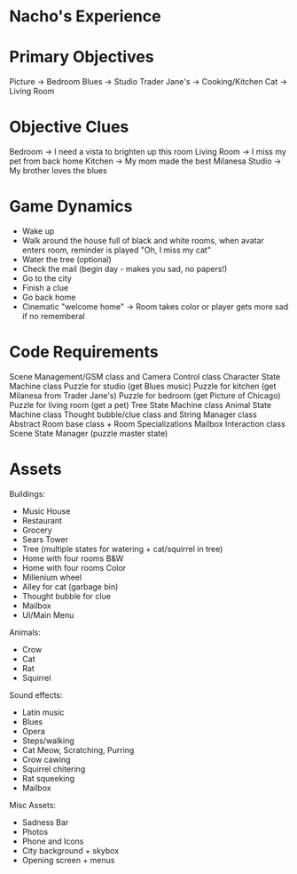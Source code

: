 # Nacho's Experience

# Primary Objectives
Picture -> Bedroom
Blues -> Studio
Trader Jane's -> Cooking/Kitchen
Cat -> Living Room

# Objective Clues
Bedroom -> I need a vista to brighten up this room
Living Room -> I miss my pet from back home
Kitchen -> My mom made the best Milanesa
Studio -> My brother loves the blues

# Game Dynamics
- Wake up
- Walk around the house full of black and white rooms, when avatar enters room, reminder is played "Oh, I miss my cat"
- Water the tree (optional)
- Check the mail (begin day - makes you sad, no papers!)
- Go to the city
- Finish a clue
- Go back home
- Cinematic "welcome home" -> Room takes color or player gets more sad if no rememberal

# Code Requirements
Scene Management/GSM class
and Camera Control class
Character State Machine class
Puzzle for studio (get Blues music)
Puzzle for kitchen (get Milanesa from Trader Jane's)
Puzzle for bedroom (get Picture of Chicago)
Puzzle for living room (get a pet)
Tree State Machine class
Animal State Machine class
Thought bubble/clue class
and String Manager class
Abstract Room base class + Room Specializations
Mailbox Interaction class
Scene State Manager (puzzle master state)


# Assets
Buildings:
- Music House
- Restaurant
- Grocery
- Sears Tower
- Tree (multiple states for watering + cat/squirrel in tree)
- Home with four rooms B&W
- Home with four rooms Color
- Millenium wheel
- Alley for cat (garbage bin)
- Thought bubble for clue
- Mailbox
- UI/Main Menu

Animals:
- Crow
- Cat
- Rat
- Squirrel

Sound effects:
- Latin music
- Blues
- Opera
- Steps/walking
- Cat Meow, Scratching, Purring
- Crow cawing
- Squirrel chitering
- Rat squeeking
- Mailbox

Misc Assets:
- Sadness Bar
- Photos
- Phone and Icons
- City background + skybox
- Opening screen + menus
